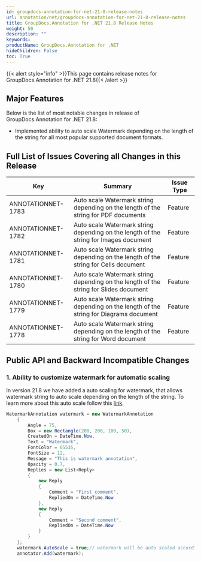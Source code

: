 ```yaml
---
id: groupdocs-annotation-for-net-21-8-release-notes
url: annotation/net/groupdocs-annotation-for-net-21-8-release-notes
title: GroupDocs.Annotation for .NET 21.8 Release Notes
weight: 50
description: ""
keywords: 
productName: GroupDocs.Annotation for .NET
hideChildren: False
toc: True
---
```


{{< alert style="info" >}}This page contains release notes for GroupDocs.Annotation for .NET 21.8{{< /alert >}}

## Major Features

Below is the list of most notable changes in release of GroupDocs.Annotation for .NET 21.8:
* Implemented ability to auto scale Watermark depending on the length of the string for all most popular supported document formats.


## Full List of Issues Covering all Changes in this Release

| Key | Summary | Issue Type |
| --- | --- | --- |
| ANNOTATIONNET-1783 | Auto scale Watermark string depending on the length of the string for PDF documents | Feature |
| ANNOTATIONNET-1782 | Auto scale Watermark string depending on the length of the string for Images document | Feature |
| ANNOTATIONNET-1781 | Auto scale Watermark string depending on the length of the string for Cells document | Feature |
| ANNOTATIONNET-1780 | Auto scale Watermark string depending on the length of the string for Slides document | Feature |
| ANNOTATIONNET-1779 | Auto scale Watermark string depending on the length of the string for Diagrams document | Feature |
| ANNOTATIONNET-1778 | Auto scale Watermark string depending on the length of the string for Word document | Feature |


## Public API and Backward Incompatible Changes

### 1. Ability to customize watermark for automatic scaling

In version 21.8 we have added a auto scaling for watermark, that allows watermark string to auto scale depending on the length of the string. To learn more about this auto scale follow this [link](https://docs.groupdocs.com/watermark/net/).
```csharp
WatermarkAnnotation watermark = new WatermarkAnnotation
    {
        Angle = 75,
        Box = new Rectangle(200, 200, 100, 50),
        CreatedOn = DateTime.Now,
        Text = "Watermark",
        FontColor = 65535,
        FontSize = 12,
        Message = "This is watermark annotation",
        Opacity = 0.7,
        Replies = new List<Reply>
        {
            new Reply
            {
                Comment = "First comment",
                RepliedOn = DateTime.Now
            },
            new Reply
            {
                Comment = "Second comment",
                RepliedOn = DateTime.Now
            }
        }
    };
    watermark.AutoScale = true;// watermark will be auto scaled according to string length
    annotator.Add(watermark);
```